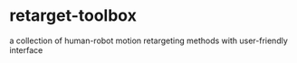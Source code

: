 # retarget-toolbox
a collection of human-robot motion retargeting methods with user-friendly interface


